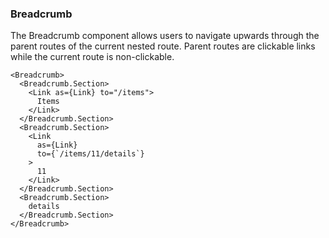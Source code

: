### Breadcrumb

The Breadcrumb component allows users to navigate upwards through the parent routes of the current nested route. Parent routes are clickable links while the current route is non-clickable.

```
<Breadcrumb>
  <Breadcrumb.Section>
    <Link as={Link} to="/items">
      Items
    </Link>
  </Breadcrumb.Section>
  <Breadcrumb.Section>
    <Link
      as={Link}
      to={`/items/11/details`}
    >
      11
    </Link>
  </Breadcrumb.Section>
  <Breadcrumb.Section>
    details
  </Breadcrumb.Section>
</Breadcrumb>
```
